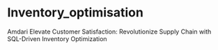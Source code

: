# Inventory_optimisation
Amdari Elevate Customer Satisfaction: Revolutionize Supply Chain with SQL-Driven Inventory Optimization
